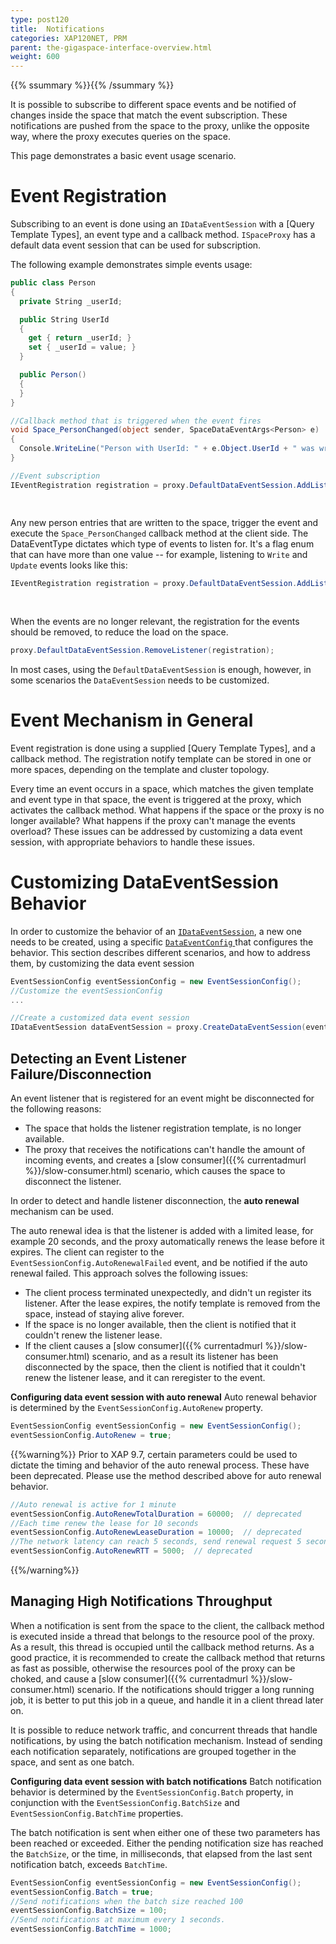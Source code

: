 ```yaml
---
type: post120
title:  Notifications
categories: XAP120NET, PRM
parent: the-gigaspace-interface-overview.html
weight: 600
---
```


{{% ssummary %}}{{% /ssummary %}}


It is possible to subscribe to different space events and be notified of changes inside the space that match the event subscription. These notifications are pushed from the space to the proxy, unlike the opposite way, where the proxy executes queries on the space.

This page demonstrates a basic event usage scenario.

# Event Registration

Subscribing to an event is done using an `IDataEventSession` with a [Query Template Types], an event type and a callback method. `ISpaceProxy` has a default data event session that can be used for subscription.

The following example demonstrates simple events usage:


```csharp
public class Person
{
  private String _userId;

  public String UserId
  {
    get { return _userId; }
    set { _userId = value; }
  }

  public Person()
  {
  }
}

//Callback method that is triggered when the event fires
void Space_PersonChanged(object sender, SpaceDataEventArgs<Person> e)
{
  Console.WriteLine("Person with UserId: " + e.Object.UserId + " was written to the space);
}

//Event subscription
IEventRegistration registration = proxy.DefaultDataEventSession.AddListener(new Person(),
                                                                            Space_PersonChanged,
                                                                            DataEventType.Write);
```

Any new person entries that are written to the space, trigger the event and execute the `Space_PersonChanged` callback method at the client side.
The DataEventType dictates which type of events to listen for. It's a flag enum that can have more than one value -- for example, listening to `Write` and `Update` events looks like this:


```csharp
IEventRegistration registration = proxy.DefaultDataEventSession.AddListener(new Person(),
                                                                            Space_PersonChanged,
                                                                            DataEventType.Write | DataEventType.Update);
```

When the events are no longer relevant, the registration for the events should be removed, to reduce the load on the space.


```csharp
proxy.DefaultDataEventSession.RemoveListener(registration);
```

In most cases, using the `DefaultDataEventSession` is enough, however, in some scenarios the `DataEventSession` needs to be customized.


# Event Mechanism in General

Event registration is done using a supplied [Query Template Types], and a callback method. The registration notify template can be stored in one or more spaces, depending on the template and cluster topology.

Every time an event occurs in a space, which matches the given template and event type in that space, the event is triggered at the proxy, which activates the callback method. What happens if the space or the proxy is no longer available? What happens if the proxy can't manage the events overload? These issues can be addressed by customizing a data event session, with appropriate behaviors to handle these issues.

# Customizing DataEventSession Behavior

In order to customize the behavior of an [`IDataEventSession`](http://www.gigaspaces.com/docs/dotnetdocs{{%currentversion%}}/html/T_GigaSpaces_Core_Events_IDataEventSession.htm), a new one needs to be created, using a specific [`DataEventConfig` ](http://www.gigaspaces.com/docs/dotnetdocs{{%currentversion%}}/html/T_GigaSpaces_Core_Events_EventSessionConfig.htm) that configures the behavior. This section describes different scenarios, and how to address them, by customizing the data event session


```csharp
EventSessionConfig eventSessionConfig = new EventSessionConfig();
//Customize the eventSessionConfig
...

//Create a customized data event session
IDataEventSession dataEventSession = proxy.CreateDataEventSession(eventSessionConfig);
```

## Detecting an Event Listener Failure/Disconnection

An event listener that is registered for an event might be disconnected for the following reasons:

- The space that holds the listener registration template, is no longer available.
- The proxy that receives the notifications can't handle the amount of incoming events, and creates a [slow consumer]({{% currentadmurl %}}/slow-consumer.html) scenario, which causes the space to disconnect the listener.

In order to detect and handle listener disconnection, the **auto renewal** mechanism can be used.

The auto renewal idea is that the listener is added with a limited lease, for example 20 seconds, and the proxy automatically renews the lease before it expires. The client can register to the `EventSessionConfig.AutoRenewalFailed` event, and be notified if the auto renewal failed. This approach solves the following issues:

- The client process terminated unexpectedly, and didn't un register its listener. After the lease expires, the notify template is removed from the space, instead of staying alive forever.
- If the space is no longer available, then the client is notified that it couldn't renew the listener lease.
- If the client causes a [slow consumer]({{% currentadmurl %}}/slow-consumer.html) scenario, and as a result its listener has been disconnected by the space, then the client is notified that it couldn't renew the listener lease, and it can reregister to the event.

**Configuring data event session with auto renewal**
Auto renewal behavior is determined by the `EventSessionConfig.AutoRenew` property.


```csharp
EventSessionConfig eventSessionConfig = new EventSessionConfig();
eventSessionConfig.AutoRenew = true;
```

{{%warning%}} Prior to XAP 9.7, certain parameters could be used to dictate the timing and behavior of the auto renewal process. These have been deprecated. Please use the method described above for auto renewal behavior.

```csharp
//Auto renewal is active for 1 minute
eventSessionConfig.AutoRenewTotalDuration = 60000;  // deprecated
//Each time renew the lease for 10 seconds 
eventSessionConfig.AutoRenewLeaseDuration = 10000;  // deprecated
//The network latency can reach 5 seconds, send renewal request 5 seconds before the lease expires.
eventSessionConfig.AutoRenewRTT = 5000;  // deprecated
```
{{%/warning%}}

## Managing High Notifications Throughput

When a notification is sent from the space to the client, the callback method is executed inside a thread that belongs to the resource pool of the proxy. As a result, this thread is occupied until the callback method returns. As a good practice, it is recommended to create the callback method that returns as fast as possible, otherwise the resources pool of the proxy can be choked, and cause a [slow consumer]({{% currentadmurl %}}/slow-consumer.html) scenario. If the notifications should trigger a long running job, it is better to put this job in a queue, and handle it in a client thread later on.

It is possible to reduce network traffic, and concurrent threads that handle notifications, by using the batch notification mechanism. Instead of sending each notification separately, notifications are grouped together in the space, and sent as one batch.

**Configuring data event session with batch notifications**
Batch notification behavior is determined by the `EventSessionConfig.Batch` property, in conjunction with the `EventSessionConfig.BatchSize` and `EventSessionConfig.BatchTime` properties.

The batch notification is sent when either one of these two parameters has been reached or exceeded. Either the pending notification size has reached the `BatchSize`, or the time, in milliseconds, that elapsed from the last sent notification batch, exceeds `BatchTime`.


```csharp
EventSessionConfig eventSessionConfig = new EventSessionConfig();
eventSessionConfig.Batch = true;
//Send notifications when the batch size reached 100
eventSessionConfig.BatchSize = 100;
//Send notifications at maximum every 1 seconds.
eventSessionConfig.BatchTime = 1000;
```
